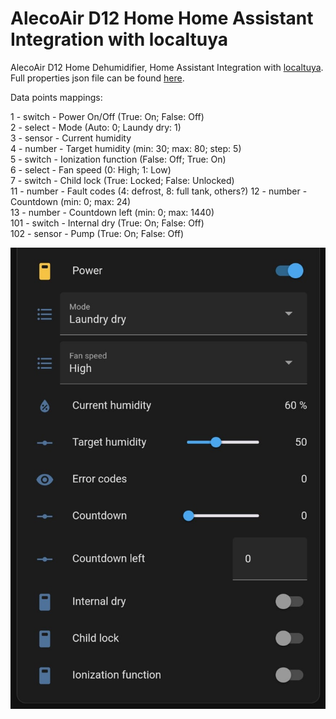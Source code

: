 # AlecoAir D12 Home Home Assistant Integration with localtuya
AlecoAir D12 Home Dehumidifier, Home Assistant Integration with [localtuya](https://github.com/rospogrigio/localtuya).  
Full properties json file can be found [here](properties.json).


Data points mappings:

1 - switch - Power On/Off (True: On; False: Off)  
2 - select - Mode (Auto: 0; Laundy dry: 1)  
3 - sensor - Current humidity  
4 - number - Target humidity (min: 30; max: 80; step: 5)  
5 - switch - Ionization function (False: Off; True: On)  
6 - select - Fan speed (0: High; 1: Low)  
7 - switch - Child lock (True: Locked; False: Unlocked)  
11 - number - Fault codes (4: defrost, 8: full tank, others?) 
12 - number - Countdown (min: 0; max: 24)  
13 - number - Countdown left (min: 0; max: 1440)  
101 - switch - Internal dry (True: On; False: Off)  
102 - sensor - Pump (True: On; False: Off)  


![AlecoAir D12 Home in Home Assistant](assets/screenshot.jpeg)
